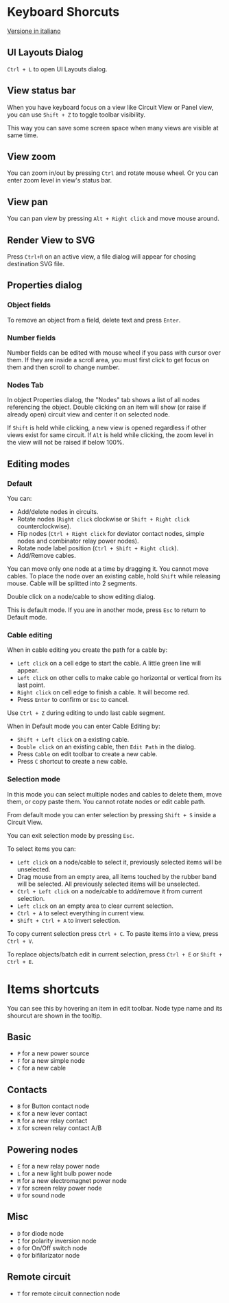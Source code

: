 # Keyboard Shorcuts

[Versione in italiano](SHORTCUTS_it.md)

## UI Layouts Dialog

`Ctrl + L` to open UI Layouts dialog.

## View status bar

When you have keyboard focus on a view like Circuit View or Panel view,
you can use `Shift + Z` to toggle toolbar visibility.

This way you can save some screen space when many views are visible at same time.

## View zoom

You can zoom in/out by pressing `Ctrl` and rotate mouse wheel.
Or you can enter zoom level in view's status bar.

## View pan

You can pan view by pressing `Alt + Right click` and move mouse around.

## Render View to SVG

Press `Ctrl+R` on an active view, a file dialog will appear for chosing destination SVG file.

## Properties dialog

### Object fields

To remove an object from a field, delete text and press `Enter`.

### Number fields

Number fields can be edited with mouse wheel if you pass with cursor over them.
If they are inside a scroll area, you must first click to get focus on them and then scroll to change number.

### Nodes Tab

In object Properties dialog, the "Nodes" tab shows a list of all nodes referencing the object.
Double clicking on an item will show (or raise if already open) circuit view and center it on selected node.

If `Shift` is held while clicking, a new view is opened regardless if other views exist for same circuit.
If `Alt` is held while clicking, the zoom level in the view will not be raised if below 100%.

## Editing modes

### Default

You can:
- Add/delete nodes in circuits.
- Rotate nodes (`Right click` clockwise or `Shift + Right click` counterclockwise).
- Flip nodes (`Ctrl + Right click` for deviator contact nodes, simple nodes and combinator relay power nodes).
- Rotate node label position (`Ctrl + Shift + Right click`).
- Add/Remove cables.

You can move only one node at a time by dragging it. You cannot move cables.
To place the node over an existing cable, hold `Shift` while releasing mouse. Cable will be splitted into 2 segments.

Double click on a node/cable to show editing dialog.

This is default mode. If you are in another mode, press `Esc` to return to Default mode.

### Cable editing

When in cable editing you create the path for a cable by:
- `Left click` on a cell edge to start the cable. A little green line will appear.
- `Left click` on other cells to make cable go horizontal or vertical from its last point.
- `Right click` on cell edge to finish a cable. It will become red.
- Press `Enter` to confirm or `Esc` to cancel.

Use `Ctrl + Z` during editing to undo last cable segment.

When in Default mode you can enter Cable Editing by:
- `Shift + Left click` on a existing cable.
- `Double click` on an existing cable, then `Edit Path` in the dialog.
- Press `Cable` on edit toolbar to create a new cable.
- Press `C` shortcut to create a new cable.

### Selection mode

In this mode you can select multiple nodes and cables to delete them, move them, or copy paste them.
You cannot rotate nodes or edit cable path.

From default mode you can enter selection by pressing `Shift + S` inside a Circuit View.

You can exit selection mode by pressing `Esc`.

To select items you can:
- `Left click` on a node/cable to select it, previously selected items will be unselected.
- Drag mouse from an empty area, all items touched by the rubber band will be selected. All previously selected items will be unselected.
- `Ctrl + Left click` on a node/cable to add/remove it from current selection.
- `Left click` on an empty area to clear current selection.
- `Ctrl + A` to select everything in current view.
- `Shift + Ctrl + A` to invert selection.

To copy current selection press `Ctrl + C`.
To paste items into a view, press `Ctrl + V`.

To replace objects/batch edit in current selection, press `Ctrl + E` or `Shift + Ctrl + E`.

# Items shortcuts

You can see this by hovering an item in edit toolbar.
Node type name and its shourcut are shown in the tooltip.

## Basic
- `P` for a new power source
- `F` for a new simple node
- `C` for a new cable

## Contacts
- `B` for Button contact node
- `K` for a new lever contact
- `R` for a new relay contact
- `X` for screen relay contact A/B

## Powering nodes
- `E` for a new relay power node
- `L` for a new light bulb power node
- `M` for a new electromagnet power node
- `V` for screen relay power node
- `U` for sound node

## Misc
- `D` for diode node
- `I` for polarity inversion node
- `O` for On/Off switch node
- `Q` for bifilarizator node

## Remote circuit
- `T` for remote circuit connection node

